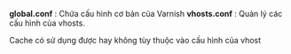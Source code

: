 **global.conf** : Chứa cấu hình cơ bản của Varnish
**vhosts.conf** : Quản lý các cấu hình của vhosts. 

Cache có sử dụng được hay không tùy thuộc vào cấu hình của vhost
